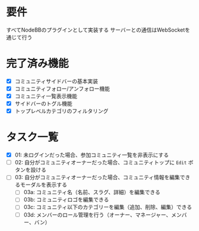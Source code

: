 
# 要件

すべてNodeBBのプラグインとして実装する
サーバーとの通信はWebSocketを通じて行う

# 完了済み機能

- [x] コミュニティサイドバーの基本実装
- [x] コミュニティフォロー/アンフォロー機能
- [x] コミュニティ一覧表示機能
- [x] サイドバーのトグル機能
- [x] トップレベルカテゴリのフィルタリング

# タスク一覧

- [x] 01: 未ログインだった場合、参加コミュニティ一覧を非表示にする
- [ ] 02: 自分がコミュニティオーナーだった場合、コミュニティトップに `Edit` ボタンを設ける
- [ ] 03: 自分がコミュニティオーナーだった場合、コミュニティ情報を編集できるモーダルを表示する
  - [ ] 03a: コミュニティ名（名前、スラグ、詳細）を編集できる
  - [ ] 03b: コミュニティロゴを編集できる
  - [ ] 03c: コミュニティ以下のカテゴリーを編集（追加、削除、編集）できる
  - [ ] 03d: メンバーのロール管理を行う（オーナー、マネージャー、メンバー、バン）
